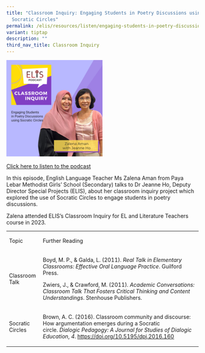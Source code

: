 ```yaml
---
title: "Classroom Inquiry: Engaging Students in Poetry Discussions using
  Socratic Circles"
permalink: /elis/resources/listen/engaging-students-in-poetry-discussions-using-socratic-circles/
variant: tiptap
description: ""
third_nav_title: Classroom Inquiry
---
```

<p></p>
<div class="isomer-image-wrapper">
<img style="width: 50%;" height="auto" width="100%" alt="" src="/images/Jeanne_and_Zalena.png">
</div>
<p><a href="https://open.spotify.com/episode/34UavAQ5PeJGDe6kTQTKO6?si=91a0195e67e94a95" rel="noopener noreferrer nofollow" target="_blank"><u>Click here to listen to the podcast</u></a>
</p>
<p>In this episode, English Language Teacher Ms Zalena Aman from Paya Lebar
Methodist Girls’ School (Secondary) talks to Dr Jeanne Ho, Deputy Director
Special Projects (ELIS), about her classroom inquiry project which explored
the use of Socratic Circles to engage students in poetry discussions.&nbsp;
<br>
</p>
<p>Zalena attended ELIS’s Classroom Inquiry for EL and Literature Teachers
course in 2023.</p>
<p></p>
<table style="minWidth: 50px">
<colgroup>
<col>
<col>
</colgroup>
<tbody>
<tr>
<td rowspan="1" colspan="1">
<p>Topic</p>
</td>
<td rowspan="1" colspan="1">
<p>Further Reading</p>
</td>
</tr>
<tr>
<td rowspan="1" colspan="1">
<p>Classroom Talk</p>
</td>
<td rowspan="1" colspan="1">
<p>Boyd, M. P., &amp; Galda, L. (2011). <em>Real Talk in Elementary Classrooms: Effective Oral Language Practice</em>.
Guilford Press.</p>
<p></p>
<p>Zwiers, J., &amp; Crawford, M. (2011). <em>Academic Conversations: Classroom Talk That Fosters Critical Thinking and Content Understandings</em>.
Stenhouse Publishers.</p>
</td>
</tr>
<tr>
<td rowspan="1" colspan="1">
<p>Socratic Circles</p>
</td>
<td rowspan="1" colspan="1">
<p>Brown, A. C. (2016). Classroom community and discourse: How argumentation
emerges during a Socratic circle.&nbsp;<em>Dialogic Pedagogy: A Journal for Studies of Dialogic Education</em>,&nbsp;<em>4</em>.
<a href="https://doi.org/10.5195/dpj.2016.160" rel="noopener noreferrer nofollow" target="_blank"><u>https://doi.org/10.5195/dpj.2016.160</u>
</a>
</p>
</td>
</tr>
</tbody>
</table>
<p></p>